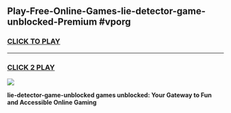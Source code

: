 
## Play-Free-Online-Games-lie-detector-game-unblocked-Premium #vporg
<h3>
<a href="https://premium.freeplayer.one?title=lie-detector-game-unblocked&ref=8M">CLICK TO PLAY</a></h3>
<hr>

<h3>
<a href="https://premium.freeplayer.one?title=lie-detector-game-unblocked&ref=8M">CLICK 2 PLAY</a>
  
</h3>

<a href="https://premium.freeplayer.one?title=lie-detector-game-unblocked&ref=8M"><img src="https://clearcache.store/games.png"></a>


**lie-detector-game-unblocked games unblocked: Your Gateway to Fun and Accessible Online Gaming**
